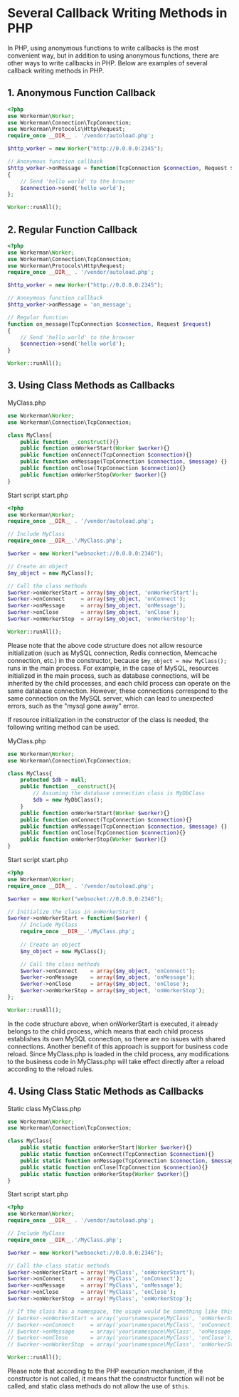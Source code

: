 # Several Callback Writing Methods in PHP
In PHP, using anonymous functions to write callbacks is the most convenient way, but in addition to using anonymous functions, there are other ways to write callbacks in PHP. Below are examples of several callback writing methods in PHP.

## 1. Anonymous Function Callback

```php
<?php
use Workerman\Worker;
use Workerman\Connection\TcpConnection;
use Workerman\Protocols\Http\Request;
require_once __DIR__ . '/vendor/autoload.php';

$http_worker = new Worker("http://0.0.0.0:2345");

// Anonymous function callback
$http_worker->onMessage = function(TcpConnection $connection, Request $data)
{
    // Send 'hello world' to the browser
    $connection->send('hello world');
};

Worker::runAll();
```

## 2. Regular Function Callback

```php
<?php
use Workerman\Worker;
use Workerman\Connection\TcpConnection;
use Workerman\Protocols\Http\Request;
require_once __DIR__ . '/vendor/autoload.php';

$http_worker = new Worker("http://0.0.0.0:2345");

// Anonymous function callback
$http_worker->onMessage = 'on_message';

// Regular function
function on_message(TcpConnection $connection, Request $request)
{
    // Send 'hello world' to the browser
    $connection->send('hello world');
}

Worker::runAll();
```

## 3. Using Class Methods as Callbacks

MyClass.php
```php
use Workerman\Worker;
use Workerman\Connection\TcpConnection;

class MyClass{
    public function __construct(){}
    public function onWorkerStart(Worker $worker){}
    public function onConnect(TcpConnection $connection){}
    public function onMessage(TcpConnection $connection, $message) {}
    public function onClose(TcpConnection $connection){}
    public function onWorkerStop(Worker $worker){}
}
```
Start script start.php
```php
<?php
use Workerman\Worker;
require_once __DIR__ . '/vendor/autoload.php';

// Include MyClass
require_once __DIR__.'/MyClass.php';

$worker = new Worker("websocket://0.0.0.0:2346");

// Create an object
$my_object = new MyClass();

// Call the class methods
$worker->onWorkerStart = array($my_object, 'onWorkerStart');
$worker->onConnect     = array($my_object, 'onConnect');
$worker->onMessage     = array($my_object, 'onMessage');
$worker->onClose       = array($my_object, 'onClose');
$worker->onWorkerStop  = array($my_object, 'onWorkerStop');

Worker::runAll();
```

Please note that the above code structure does not allow resource initialization (such as MySQL connection, Redis connection, Memcache connection, etc.) in the constructor, because ```$my_object = new MyClass();``` runs in the main process. For example, in the case of MySQL, resources initialized in the main process, such as database connections, will be inherited by the child processes, and each child process can operate on the same database connection. However, these connections correspond to the same connection on the MySQL server, which can lead to unexpected errors, such as the "mysql gone away" error.

If resource initialization in the constructor of the class is needed, the following writing method can be used.

MyClass.php
```php
use Workerman\Worker;
use Workerman\Connection\TcpConnection;

class MyClass{
    protected $db = null;
    public function __construct(){
        // Assuming the database connection class is MyDbClass
        $db = new MyDbClass();
    }
    public function onWorkerStart(Worker $worker){}
    public function onConnect(TcpConnection $connection){}
    public function onMessage(TcpConnection $connection, $message) {}
    public function onClose(TcpConnection $connection){}
    public function onWorkerStop(Worker $worker){}
}
```
Start script start.php
```php
<?php
use Workerman\Worker;
require_once __DIR__ . '/vendor/autoload.php';

$worker = new Worker("websocket://0.0.0.0:2346");

// Initialize the class in onWorkerStart
$worker->onWorkerStart = function($worker) {
    // Include MyClass
    require_once __DIR__.'/MyClass.php';
    
    // Create an object
    $my_object = new MyClass();

    // Call the class methods
    $worker->onConnect    = array($my_object, 'onConnect');
    $worker->onMessage    = array($my_object, 'onMessage');
    $worker->onClose      = array($my_object, 'onClose');
    $worker->onWorkerStop = array($my_object, 'onWorkerStop');
};

Worker::runAll();
```

In the code structure above, when onWorkerStart is executed, it already belongs to the child process, which means that each child process establishes its own MySQL connection, so there are no issues with shared connections. Another benefit of this approach is support for business code reload. Since MyClass.php is loaded in the child process, any modifications to the business code in MyClass.php will take effect directly after a reload according to the reload rules.

## 4. Using Class Static Methods as Callbacks

Static class MyClass.php
```php
use Workerman\Worker;
use Workerman\Connection\TcpConnection;

class MyClass{
    public static function onWorkerStart(Worker $worker){}
    public static function onConnect(TcpConnection $connection){}
    public static function onMessage(TcpConnection $connection, $message) {}
    public static function onClose(TcpConnection $connection){}
    public static function onWorkerStop(Worker $worker){}
}
```
Start script start.php
```php
<?php
use Workerman\Worker;
require_once __DIR__ . '/vendor/autoload.php';

// Include MyClass
require_once __DIR__.'/MyClass.php';

$worker = new Worker("websocket://0.0.0.0:2346");

// Call the class static methods
$worker->onWorkerStart = array('MyClass', 'onWorkerStart');
$worker->onConnect     = array('MyClass', 'onConnect');
$worker->onMessage     = array('MyClass', 'onMessage');
$worker->onClose       = array('MyClass', 'onClose');
$worker->onWorkerStop  = array('MyClass', 'onWorkerStop');

// If the class has a namespace, the usage would be something like this
// $worker->onWorkerStart = array('your\namespace\MyClass', 'onWorkerStart');
// $worker->onConnect     = array('your\namespace\MyClass', 'onConnect');
// $worker->onMessage     = array('your\namespace\MyClass', 'onMessage');
// $worker->onClose       = array('your\namespace\MyClass', 'onClose');
// $worker->onWorkerStop  = array('your\namespace\MyClass', 'onWorkerStop');

Worker::runAll();
```

Please note that according to the PHP execution mechanism, if the constructor is not called, it means that the constructor function will not be called, and static class methods do not allow the use of ```$this```.
